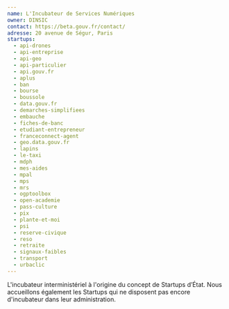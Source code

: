 ```yaml
---
name: L'Incubateur de Services Numériques
owner: DINSIC
contact: https://beta.gouv.fr/contact/
adresse: 20 avenue de Ségur, Paris
startups:
  - api-drones
  - api-entreprise
  - api-geo
  - api-particulier
  - api.gouv.fr
  - aplus
  - ban
  - bourse
  - boussole
  - data.gouv.fr
  - demarches-simplifiees
  - embauche
  - fiches-de-banc
  - etudiant-entrepreneur
  - franceconnect-agent
  - geo.data.gouv.fr
  - lapins
  - le-taxi
  - mdph
  - mes-aides
  - mpal
  - mps
  - mrs
  - ogptoolbox
  - open-academie
  - pass-culture
  - pix
  - plante-et-moi
  - psi
  - reserve-civique
  - reso
  - retraite
  - signaux-faibles
  - transport
  - urbaclic
---
```


L'incubateur interministériel à l'origine du concept de Startups d’État. Nous accueillons également les Startups qui ne disposent pas encore d'incubateur dans leur administration.

